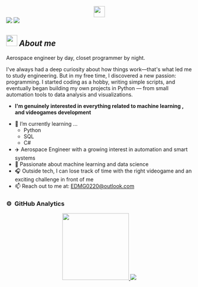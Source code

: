 <div align="center">
  <img src="https://raw.githubusercontent.com/DanMG20/DanMG20/main/text3.gif" height="30">
</div>
<a href="https://github.com/404"><img src="https://user-images.githubusercontent.com/73097560/115834477-dbab4500-a447-11eb-908a-139a6edaec5c.gif"></a>

<img src="https://github.com/sourabmaity/sourabmaity/blob/main/header_.png" >

## <img src="https://media.giphy.com/media/ObNTw8Uzwy6KQ/giphy.gif" width="30px">&nbsp;***About me***


Aerospace engineer by day, closet programmer by night.

I've always had a deep curiosity about how things work—that's what led me to study engineering. But in my free time, I discovered a new passion: programming. I started coding as a hobby, writing simple scripts, and eventually began building my own projects in Python — from small automation tools to data analysis and visualizations.


* **I'm genuinely interested in everything related to machine learning , and videogames development**
- 🌱 I’m currently learning ...
  - Python 
  - SQL
  - C#
- ✈️ Aerospace Engineer with a growing interest in automation and smart systems  
- 🧠 Passionate about machine learning and data science  
- 🎧 Outside tech, I can lose track of time with the right videogame and an exciting challenge in front of me
- 📫 Reach out to me at: <a href="EDMG0220@outlook.com">EDMG0220@outlook.com</a>


### ⚙️ &nbsp;GitHub Analytics

<p align="center">
<a href="https://github.com/DanMG20">
  <img height="180em" src="https://github-readme-stats-eight-theta.vercel.app/api?username=DanMG20&show_icons=true&theme=algolia&include_all_commits=true&count_private=true"/>
<img src="https://github-readme-stats.vercel.app/api/top-langs/?username=DanMG20&layout=compact&theme=algolia" />

</a>
</p>


